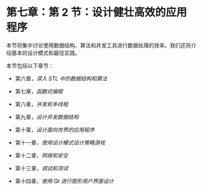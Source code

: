 # 第七章：第 2 节：设计健壮高效的应用程序

本节将集中讨论使用数据结构、算法和并发工具进行数据处理的效率。我们还将介绍基本的设计模式和最佳实践。

本节包括以下章节：

+   第六章，*深入 STL 中的数据结构和算法*

+   第七章，*函数式编程*

+   第八章，*并发和多线程*

+   第九章，*设计并发数据结构*

+   第十章，*设计面向世界的应用程序*

+   第十一章，*使用设计模式设计策略游戏*

+   第十二章，*网络和安全*

+   第十三章，*调试和测试*

+   第十四章，*使用 Qt 进行图形用户界面设计*
